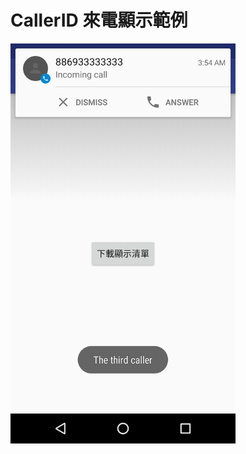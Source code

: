 # CallerID 來電顯示範例

<img src="https://raw.githubusercontent.com/marxtseng/CallerID/master/Screenshot.png" width="360px"/>

